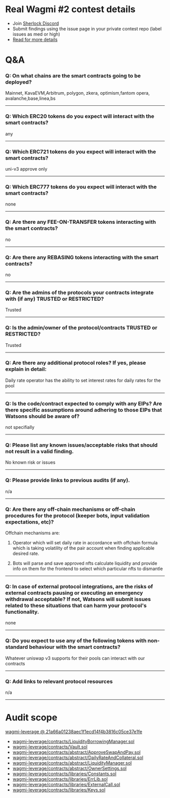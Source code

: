 
# Real Wagmi #2 contest details

- Join [Sherlock Discord](https://discord.gg/MABEWyASkp)
- Submit findings using the issue page in your private contest repo (label issues as med or high)
- [Read for more details](https://docs.sherlock.xyz/audits/watsons)

# Q&A

### Q: On what chains are the smart contracts going to be deployed?
Mainnet, KavaEVM,Arbitrum, polygon, zkera, optimism,fantom opera, avalanche,base,linea,bs
___

### Q: Which ERC20 tokens do you expect will interact with the smart contracts? 
any
___

### Q: Which ERC721 tokens do you expect will interact with the smart contracts? 
uni-v3 approve only
___

### Q: Which ERC777 tokens do you expect will interact with the smart contracts? 
none
___

### Q: Are there any FEE-ON-TRANSFER tokens interacting with the smart contracts?

no
___

### Q: Are there any REBASING tokens interacting with the smart contracts?

no
___

### Q: Are the admins of the protocols your contracts integrate with (if any) TRUSTED or RESTRICTED?
Trusted
___

### Q: Is the admin/owner of the protocol/contracts TRUSTED or RESTRICTED?
Trusted
___

### Q: Are there any additional protocol roles? If yes, please explain in detail:
Daily rate operator has the ability to set interest rates for daily rates for the pool 
___

### Q: Is the code/contract expected to comply with any EIPs? Are there specific assumptions around adhering to those EIPs that Watsons should be aware of?
not specifially 
___

### Q: Please list any known issues/acceptable risks that should not result in a valid finding.
No known risk or issues
___

### Q: Please provide links to previous audits (if any).
n/a
___

### Q: Are there any off-chain mechanisms or off-chain procedures for the protocol (keeper bots, input validation expectations, etc)?
Offchain mechanisms are: 

1. Operator which will set daily rate in accordance with offchain formula which is taking volatility of the pair account when finding applicable desired rate. 

2. Bots will parse and save approved nfts calculate liquidity and provide info on them for the frontend to select which particular nfts to dismantle
___

### Q: In case of external protocol integrations, are the risks of external contracts pausing or executing an emergency withdrawal acceptable? If not, Watsons will submit issues related to these situations that can harm your protocol's functionality.
none
___

### Q: Do you expect to use any of the following tokens with non-standard behaviour with the smart contracts?
Whatever uniswap v3 supports for their pools can interact with our contracts 
___

### Q: Add links to relevant protocol resources
n/a 
___



# Audit scope


[wagmi-leverage @ 21a66a01238aec1f1ecd14f4b3816c05ce37e1fe](https://github.com/RealWagmi/wagmi-leverage/tree/21a66a01238aec1f1ecd14f4b3816c05ce37e1fe)
- [wagmi-leverage/contracts/LiquidityBorrowingManager.sol](wagmi-leverage/contracts/LiquidityBorrowingManager.sol)
- [wagmi-leverage/contracts/Vault.sol](wagmi-leverage/contracts/Vault.sol)
- [wagmi-leverage/contracts/abstract/ApproveSwapAndPay.sol](wagmi-leverage/contracts/abstract/ApproveSwapAndPay.sol)
- [wagmi-leverage/contracts/abstract/DailyRateAndCollateral.sol](wagmi-leverage/contracts/abstract/DailyRateAndCollateral.sol)
- [wagmi-leverage/contracts/abstract/LiquidityManager.sol](wagmi-leverage/contracts/abstract/LiquidityManager.sol)
- [wagmi-leverage/contracts/abstract/OwnerSettings.sol](wagmi-leverage/contracts/abstract/OwnerSettings.sol)
- [wagmi-leverage/contracts/libraries/Constants.sol](wagmi-leverage/contracts/libraries/Constants.sol)
- [wagmi-leverage/contracts/libraries/ErrLib.sol](wagmi-leverage/contracts/libraries/ErrLib.sol)
- [wagmi-leverage/contracts/libraries/ExternalCall.sol](wagmi-leverage/contracts/libraries/ExternalCall.sol)
- [wagmi-leverage/contracts/libraries/Keys.sol](wagmi-leverage/contracts/libraries/Keys.sol)

